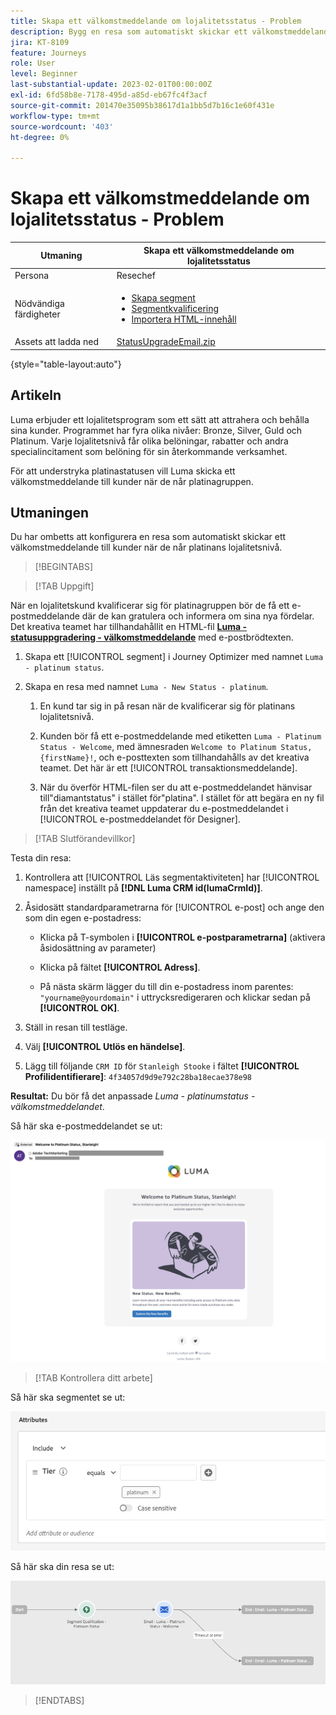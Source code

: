 ```yaml
---
title: Skapa ett välkomstmeddelande om lojalitetsstatus - Problem
description: Bygg en resa som automatiskt skickar ett välkomstmeddelande till kunderna när de når lojalitetsnivån.
jira: KT-8109
feature: Journeys
role: User
level: Beginner
last-substantial-update: 2023-02-01T00:00:00Z
exl-id: 6fd58b8e-7178-495d-a85d-eb67fc4f3acf
source-git-commit: 201470e35095b38617d1a1bb5d7b16c1e60f431e
workflow-type: tm+mt
source-wordcount: '403'
ht-degree: 0%

---
```


# Skapa ett välkomstmeddelande om lojalitetsstatus - Problem

| Utmaning | Skapa ett välkomstmeddelande om lojalitetsstatus |
|---|---|
| Persona | Resechef |
| Nödvändiga färdigheter | <ul><li>[Skapa segment](https://experienceleague.adobe.com/docs/journey-optimizer-learn/tutorials/profiles-segments-subscriptions/create-segments.html?lang=sv-SE)</li> <li>[Segmentkvalificering](https://experienceleague.adobe.com/docs/journey-optimizer-learn/tutorials/journeys/use-case-read-segment-qualification.html)</li><li>[Importera HTML-innehåll](https://experienceleague.adobe.com/docs/journey-optimizer-learn/tutorials/email-channel/import-and-author-html-email-content.html?lang=sv-SE)</li></ul> |
| Assets att ladda ned | [StatusUpgradeEmail.zip](/help/challenges/assets/email-assets/StatusUpgradeEmail.zip) |

{style="table-layout:auto"}

## Artikeln

Luma erbjuder ett lojalitetsprogram som ett sätt att attrahera och behålla sina kunder. Programmet har fyra olika nivåer: Bronze, Silver, Guld och Platinum. Varje lojalitetsnivå får olika belöningar, rabatter och andra specialincitament som belöning för sin återkommande verksamhet.

För att understryka platinastatusen vill Luma skicka ett välkomstmeddelande till kunder när de når platinagruppen.

## Utmaningen

Du har ombetts att konfigurera en resa som automatiskt skickar ett välkomstmeddelande till kunder när de når platinans lojalitetsnivå.

>[!BEGINTABS]

>[!TAB Uppgift]

När en lojalitetskund kvalificerar sig för platinagruppen bör de få ett e-postmeddelande där de kan gratulera och informera om sina nya fördelar. Det kreativa teamet har tillhandahållit en HTML-fil **[Luma - statusuppgradering - välkomstmeddelande](/help/challenges/assets/email-assets/StatusUpgradeEmail.zip)** med e-postbrödtexten.

1. Skapa ett [!UICONTROL segment] i Journey Optimizer med namnet `Luma - platinum status`.

1. Skapa en resa med namnet `Luma - New Status - platinum`.

   1. En kund tar sig in på resan när de kvalificerar sig för platinans lojalitetsnivå.

   1. Kunden bör få ett e-postmeddelande med etiketten `Luma - Platinum Status - Welcome`, med ämnesraden `Welcome to Platinum Status, {firstName}!`, och e-posttexten som tillhandahålls av det kreativa teamet. Det här är ett [!UICONTROL transaktionsmeddelande].

   1. När du överför HTML-filen ser du att e-postmeddelandet hänvisar till&quot;diamantstatus&quot; i stället för&quot;platina&quot;. I stället för att begära en ny fil från det kreativa teamet uppdaterar du e-postmeddelandet i [!UICONTROL e-postmeddelandet för Designer].

>[!TAB Slutförandevillkor]

Testa din resa:

1. Kontrollera att [!UICONTROL Läs segmentaktiviteten] har [!UICONTROL namespace] inställt på **[!DNL Luma CRM id(lumaCrmId)]**.

1. Åsidosätt standardparametrarna för [!UICONTROL e-post] och ange den som din egen e-postadress:
   * Klicka på T-symbolen i **[!UICONTROL e-postparametrarna]** (aktivera åsidosättning av parameter)

   * Klicka på fältet **[!UICONTROL Adress]**.

   * På nästa skärm lägger du till din e-postadress inom parentes: `"yourname@yourdomain"` i uttrycksredigeraren och klickar sedan på **[!UICONTROL OK]**.

1. Ställ in resan till testläge.

1. Välj **[!UICONTROL Utlös en händelse]**.

1. Lägg till följande `CRM ID` för `Stanleigh Stooke` i fältet **[!UICONTROL Profilidentifierare]**: `4f34057d9d9e792c28ba18ecae378e98`

**Resultat:** Du bör få det anpassade *Luma - platinumstatus - välkomstmeddelandet*.

Så här ska e-postmeddelandet se ut:

![Luma - statusuppgradering - välkomstmeddelande](/help/challenges/assets/status-upgrade-welcome-email.png)

>[!TAB Kontrollera ditt arbete]

Så här ska segmentet se ut:

![Luma - platinumstatus- segment](/help/challenges/assets/segment-luma-platinum-status.png)

Så här ska din resa se ut:

![platinum-status-upgrade-travel](/help/challenges/assets/journey-luma-status-upgrade.png)

>[!ENDTABS]
